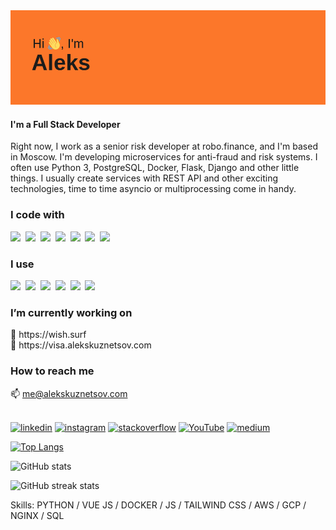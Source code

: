 <img src="https://raw.githubusercontent.com/geekkun/geekkun/main/header.png">

#### I'm a Full Stack Developer

Right now, I work as a senior risk developer at robo.finance, and I'm based in Moscow. I'm developing microservices for anti-fraud and risk systems. I often use Python 3, PostgreSQL, Docker, Flask, Django and other little things. I usually create services with REST API and other exciting technologies, time to time asyncio or multiprocessing come in handy.

<h3>I code with</h3>
<p float="left">
    <img src="https://devicons.github.io/devicon/devicon.git/icons/python/python-original.svg" width="40px">&nbsp;
    <img src="https://devicons.github.io/devicon/devicon.git/icons/django/django-original.svg" width="40px">&nbsp;
    <img src="https://devicons.github.io/devicon/devicon.git/icons/vuejs/vuejs-original.svg" width="40px">&nbsp;
    <img src="https://devicons.github.io/devicon/devicon.git/icons/html5/html5-plain.svg" width="40px">&nbsp;
    <img src="https://devicons.github.io/devicon/devicon.git/icons/css3/css3-plain.svg" width="40px">&nbsp;
    <img src="https://devicons.github.io/devicon/devicon.git/icons/javascript/javascript-original.svg" width="40px">&nbsp;
    <img src="https://devicons.github.io/devicon/devicon.git/icons/nodejs/nodejs-plain.svg" width="40px">&nbsp;
</p>
<h3>I use</h3>
<p float="left">
    <img src="https://devicons.github.io/devicon/devicon.git/icons/docker/docker-original.svg" width="40px">&nbsp;
    <img src="https://devicons.github.io/devicon/devicon.git/icons/git/git-original.svg" width="40px">&nbsp;
    <img src="https://devicons.github.io/devicon/devicon.git/icons/amazonwebservices/amazonwebservices-plain-wordmark.svg" width="40px">&nbsp;
    <img src="https://devicons.github.io/devicon/devicon.git/icons/vim/vim-original.svg" width="40px">&nbsp;
    <img src="https://devicons.github.io/devicon/devicon.git/icons/postgresql/postgresql-original.svg" width="40px">&nbsp;
    <img src="https://devicons.github.io/devicon/devicon.git/icons/nginx/nginx-original.svg" width="40px">&nbsp;
</p>

<h3>I’m currently working on</h3>
🔭 https://wish.surf
<br />
🔭 https://visa.alekskuznetsov.com
<br />
<h3>How to reach me</h3>
📫 <a href="mailto:me@alekskuznetsov.com">me@alekskuznetsov.com</a> 

<br />
<br />

[<img src='https://cdn.jsdelivr.net/npm/simple-icons@3.0.1/icons/linkedin.svg' alt='linkedin' height='40'>](https://www.linkedin.com/in/alekskuznetsov/)  [<img src='https://cdn.jsdelivr.net/npm/simple-icons@3.0.1/icons/instagram.svg' alt='instagram' height='40'>](https://www.instagram.com/gk.kn/)  [<img src='https://cdn.jsdelivr.net/npm/simple-icons@3.0.1/icons/stackoverflow.svg' alt='stackoverflow' height='40'>](https://stackoverflow.com/users/6388578)  [<img src='https://cdn.jsdelivr.net/npm/simple-icons@3.0.1/icons/youtube.svg' alt='YouTube' height='40'>](https://www.youtube.com/channel/alekskuznetsov)  [<img src='https://cdn.jsdelivr.net/npm/simple-icons@3.0.1/icons/medium.svg' alt='medium' height='40'>](https://medium.com/@alex_kuznetsov)  

[![Top Langs](https://github-readme.vercel.alekskuznetsov.com/api/top-langs/?username=geekkun&show_icons=true&count_private=true&langs_count=10&layout=compact&theme=Gradient)](https://github.com/anuraghazra/github-readme-stats)

![GitHub stats](https://github-readme.vercel.alekskuznetsov.com/api?username=geekkun&show_icons=true&count_private=true&theme=Gradient)  

![GitHub streak stats](https://github-readme-streak-stats.herokuapp.com/?user=geekkun)  


Skills: PYTHON / VUE JS / DOCKER / JS / TAILWIND CSS / AWS / GCP / NGINX / SQL

<!--
[![willianrod's wakatime stats](https://github-readme.vercel.alekskuznetsov.com/api/wakatime?username=alekskuznetsov&layout=compact&theme=Gradient)](https://github.com/anuraghazra/github-readme-stats)


**geekkun/geekkun** is a ✨ _special_ ✨ repository because its `README.md` (this file) appears on your GitHub profile.

Here are some ideas to get you started:

- 🔭 I’m currently working on ...
- 🌱 I’m currently learning ...
- 👯 I’m looking to collaborate on ...
- 🤔 I’m looking for help with ...
- 💬 Ask me about ...
- 📫 How to reach me: ...
- 😄 Pronouns: ...
- ⚡ Fun fact: ...
-->
